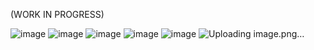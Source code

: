 (WORK IN PROGRESS)

![image](https://github.com/user-attachments/assets/c069b980-6741-47bb-b13c-95b6a16bf271)
![image](https://github.com/user-attachments/assets/3f084e15-6dd9-481b-8759-967909a9bb74)
![image](https://github.com/user-attachments/assets/ff8f3312-8cd5-4c20-88a8-4bbd245e012d)
![image](https://github.com/user-attachments/assets/ffa7677e-dfc1-4d5e-b3a4-234face9aa31)
![image](https://github.com/user-attachments/assets/05c254e1-49da-47b5-a973-1cc999323a70)
![Uploading image.png…]()
